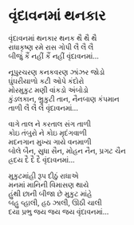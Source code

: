 # વૃંદાવનમાં થનકાર

વૃંદાવનમાં થનકાર થનક થૈ થૈ થૈ  
રાધાકૃષ્ણ રમે રાસ ગોપી લૈ લૈ લૈ  
બીજું કૈં નહીં કૈં નહીં વૃંદાવનમાં...  

નૂપુરચરણ કનકવરણ ઝાંઝર જોડો  
ઘુંઘરીયાળો કટી ઓપે કંદોરો  
મોરમુકુટ મણી વાંકડો અંબોડો  
કુંડલકાન, ભ્રુકુટી તાન, નૈનબાણ કંપમાન  
તાળી લૈ લૈ લૈ વૃંદાવનમાં...  

વાગે તાલ ને કરતાલ સંગ તાળી  
કોઇ તંબુરો ને કોઇ મૃદંગવાળી  
મદનગાન મુખ્ય ગાયે વનમાળી  
બોલે બૈન, સુધા સૈન, મોહન નૈન, પ્રગટ ચૈન  
હ્રદય દૈ દૈ દૈ વૃંદાવનમાં...  

મુકુટમાંહી રૂપ દીઠું રાધાએ  
મનમાં માનિની વિમાસણ થાયે  
હુંથી છાની બીજા છે મુકુટ માંહે  
બહુ વ્હાલી, હઠ ઝાલી, ઊઠી ચાલી  
દયા પ્રભુ જય જય જય વૃંદાવનમાં...  
